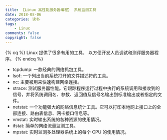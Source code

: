 ```yaml
---
title: 【Linux 高性能服务器编程】 系统监测工具
date: 2018-08-06
categories: 读书
tags:
    - Linux
comments: false
copyright: false
---
```

{% cq %}
Linux 提供了很多有用的工具， 以方便开发人员调试和测评服务器程序。
{% endcq %}
<!-- more -->
* tcpdump: 一款经典的网络抓包工具。
* lsof: 一个列出当前系统打开的文件描述符的工具。
* nc: 主要被用来快速构建网络连接。
* strace: 测试服务器性能。它跟踪程序运行过程中执行的系统调用和接收到的信号，并将系统调用名、参数、返回值及信号名输出到标准输出或者指定的文件。
* netstat: 一个功能强大的网络信息统计工具。它可以打印本地网上接口上的全部连接、路由表信息、网卡接口信息等。
* vmstat: 实时输出系统的各种资源的使用情况。
* ifstat: 简单的网络流量监测工具。
* mpstat: 实时监测多处理器系统上的每个 CPU 的使用情况。
